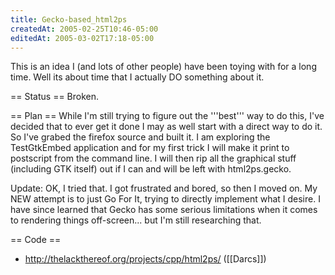 ```yaml
---
title: Gecko-based_html2ps
createdAt: 2005-02-25T10:46-05:00
editedAt: 2005-03-02T17:18-05:00
---
```


This is an idea I (and lots of other people) have been toying with for a long time. Well its about time that I actually DO something about it.

== Status ==
Broken.

== Plan ==
While I'm still trying to figure out the '''best''' way to do this, I've decided that to ever get it done I may as well start with a direct way to do it. So I've grabed the firefox source and built it. I am exploring the TestGtkEmbed application and for my first trick I will make it print to postscript from the command line. I will then rip all the graphical stuff (including GTK itself) out if I can and will be left with html2ps.gecko.

Update: OK, I tried that. I got frustrated and bored, so then I moved on. My NEW attempt is to just Go For It, trying to directly implement what I desire. I have since learned that Gecko has some serious limitations when it comes to rendering things off-screen... but I'm still researching that.

== Code ==
* http://thelackthereof.org/projects/cpp/html2ps/ ([[Darcs]])


